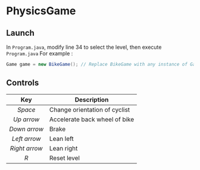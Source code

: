 # PhysicsGame

## Launch
In `Program.java`, modify line 34 to select the level, then execute `Program.java`
For example : 
```java
Game game = new BikeGame(); // Replace BikeGame with any instance of Game
```

## Controls
| Key           | Description                    |
| :-----------: | ------------------------------ |
| *Space*       | Change orientation of cyclist  |
| *Up arrow*    | Accelerate back wheel of bike  |
| *Down arrow*  | Brake                          |
| *Left arrow*  | Lean left 		             |
| *Right arrow* | Lean right 		             |
| *R*           | Reset level                    |